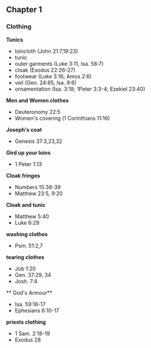 ## Chapter 1
### Clothing
**Tunics**
- loincloth (John 21:7,19:23)
- tunic
- outer garments (Luke 3:11, Isa. 58:7)
- cloak (Exodus 22:26-27)
- footwear (Luke 3:16; Amos 2:6)
- veil (Gen. 24:65, Isa. 9:6)
- ornamentation (Isa. 3:18; 1Peter 3:3-4; Ezekiel 23:40)

**Men and Women clothes**
- Deuteronomy 22:5
- Women's covering (1 Corinthians 11:16)

**Joseph's coat**
- Genesis 37:3,23,32

**Gird up your loins**
- 1 Peter 1:13

**Cloak fringes**
- Numbers 15:38-39
- Matthew 23:5, 9:20

**Cloak and tunic**
- Matthew 5:40
- Luke 6:29

**washing clothes**
- Psm. 51:2,7

**tearing clothes**
- Job 1:20
- Gen. 37:29, 34
- Josh. 7:4

** God's Armour**
- Isa. 59:16-17
- Ephesians 6:10-17

**priests clothing**
- 1 Sam. 2:18-19
- Exodus 28
